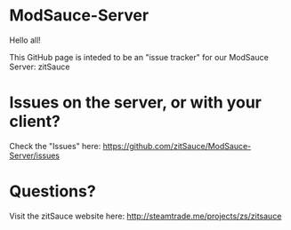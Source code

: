 # ModSauce-Server

Hello all!

This GitHub page is inteded to be an "issue tracker" for our ModSauce Server: zitSauce

# Issues on the server, or with your client?

Check the "Issues" here: https://github.com/zitSauce/ModSauce-Server/issues

# Questions?

Visit the zitSauce website here: http://steamtrade.me/projects/zs/zitsauce
